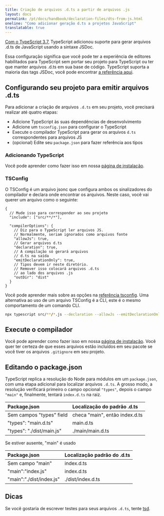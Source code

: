 ```yaml
---
title: Criação de arquivos .d.ts a partir de arquivos .js
layout: docs
permalink: /pt/docs/handbook/declaration-files/dts-from-js.html
oneline: "Como adicionar geração d.ts a projetos JavaScript"
translatable: true
---
```


[Com o TypeScript 3.7](/docs/handbook/release-notes/typescript-3-7.html#--declaration-and---allowjs),
TypeScript adicionou suporte para gerar arquivos .d.ts de JavaScript usando a sintaxe JSDoc.

Essa configuração significa que você pode ter a experiência de editores habilitados para TypeScript sem portar seu projeto para TypeScript ou ter que manter arquivos .d.ts em sua base de código.
TypeScript suporta a maioria das tags JSDoc, você pode encontrar [a referência aqui](/docs/handbook/type-checking-javascript-files.html#supported-jsdoc).

## Configurando seu projeto para emitir arquivos .d.ts

Para adicionar a criação de arquivos `.d.ts` em seu projeto, você precisará realizar até quatro etapas:

- Adicione TypeScript às suas dependências de desenvolvimento
- Adicione um `tsconfig.json` para configurar o TypeScript
- Execute o compilador TypeScript para gerar os arquivos `d.ts` correspondentes para arquivos JS
- (opcional) Edite seu `package.json` para fazer referência aos tipos

### Adicionando TypeScript

Você pode aprender como fazer isso em nossa [página de instalação](/download).

### TSConfig

O TSConfig é um arquivo jsonc que configura ambos os sinalizadores do compilador e declara onde encontrar os arquivos.
Neste caso, você vai querer um arquivo como o seguinte:

```jsonc  twoslash
{
  // Mude isso para corresponder ao seu projeto
  "include": ["src/**/*"],

  "compilerOptions": {
    // Diz para o TypeScript ler arquivos JS.
    // Normalmente, seriam ignorados como arquivos fonte
    "allowJs": true,
    // Gerar arquivos d.ts
    "declaration": true,
    // A compilação só gerará arquivos
    // d.ts na saída
    "emitDeclarationOnly": true,
    // Tipos devem ir neste diretório.
    // Remover isso colocará arquivos .d.ts
    // ao lado dos arquivos .js
    "outDir": "dist"
  }
}
```

Você pode aprender mais sobre as opções na [referência tsconfig](/reference).
Uma alternativa ao uso de um arquivo TSConfig é a CLI, este é o mesmo comportamento de um comando CLI.

```sh
npx typescript src/**/*.js --declaration --allowJs --emitDeclarationOnly --outDir types
```

## Execute o compilador

Você pode aprender como fazer isso em nossa [página de instalação](/download).
Você quer ter certeza de que esses arquivos estão incluídos em seu pacote se você tiver os arquivos `.gitignore` em seu projeto.

## Editando o package.json

TypeScript replica a resolução do Node para módulos em um `package.json`, com uma etapa adicional para localizar arquivos `.d.ts`.
A grosso modo, a resolução verificará primeiro o campo opcional `"types"`, depois o campo `"main"` e, finalmente, tentará `index.d.ts` na raiz.

| Package.json              | Localização do padrão .d.ts    |
| :------------------------ | :----------------------------- |
| Sem campos "types" field  | checa "main", então index.d.ts |
| "types": "main.d.ts"      | main.d.ts                      |
| "types": "./dist/main.js" | ./main/main.d.ts               |

Se estiver ausente, "main" é usado

| Package.json             | Localização padrão do .d.ts |
| :----------------------- | :-------------------------- |
| Sem campo "main"         | index.d.ts                  |
| "main":"index.js"        | index.d.ts                  |
| "main":"./dist/index.js" | ./dist/index.d.ts           |

## Dicas

Se você gostaria de escrever testes para seus arquivos `.d.ts`, tente [tsd](https://github.com/SamVerschueren/tsd).
